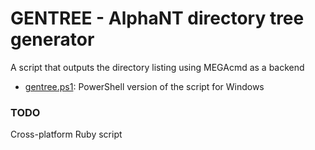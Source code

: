 # GENTREE - AlphaNT directory tree generator
A script that outputs the directory listing using MEGAcmd as a backend
- [gentree.ps1](./gentree.ps1): PowerShell version of the script for Windows

### TODO
Cross-platform Ruby script

